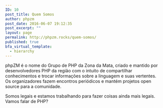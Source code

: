 ```yaml
---
ID: 10
post_title: Quem Somos
author: phpzm
post_date: 2016-06-07 19:12:35
post_excerpt: ""
layout: page
permalink: http://phpzm.rocks/quem-somos/
published: true
bfa_virtual_template:
  - hierarchy
---
```

phpZM é o nome do Grupo de PHP da Zona da Mata, criado e mantido por desenvolvedores PHP da região com o intuito de compartilhar conhecimentos e trocar informações sobre a linguagem e suas vertentes. Os organizadores fazem encontros periódicos e mantém projetos open source para a comunidade.

Somos legais e estamos trabalhando para fazer coisas ainda mais legais. Vamos falar de PHP?